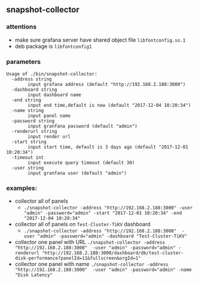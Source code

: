 ## snapshot-collector

### attentions
- make sure grafana server have  shared object file `libfontconfig.so.1`
- deb package is `libfontconfig1`

### parameters
```
Usage of ./bin/snapshot-collector:
  -address string
    	input grafana address (default "http://192.168.2.188:3000")
  -dashboard string
    	input dashboard name
  -end string
    	input end time,default is now (default "2017-12-04 10:20:34")
  -name string
    	input panel name
  -password string
    	input granfana password (default "admin")
  -renderurl string
    	input render url
  -start string
    	input start time, default is 3 days ago (default "2017-12-01 10:20:34")
  -timeout int
    	input execute query timeout (default 30)
  -user string
    	input granfana user (default "admin")
```


### examples:
- collector all of panels
	- `./snapshot-collector -address "http://192.168.2.188:3000" -user "admin" -password="admin" -start "2017-12-01 10:20:34" -end "2017-12-04 10:20:34"`
- collector all of panels on `Test-Cluster-TiKV` dashboard
	- `./snapshot-collector -address "http://192.168.2.188:3000"  -user "admin" -password="admin" -dashboard "Test-Cluster-TiKV"`
- collector one panel with URL
	`./snapshot-collector -address "http://192.168.2.188:3000"  -user "admin" -password="admin" -renderurl "http://192.168.2.188:3000/dashboard/db/test-cluster-disk-performance?panelId=11&fullscreen&orgId=1"`
- collector one panel with name
	`./snapshot-collector -address "http://192.168.2.188:3000"  -user "admin" -password="admin" -name "Disk Latency"`
	
